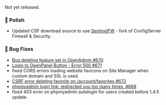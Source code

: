 Not yet released.

### 💅 Polish
- Updated CSF download source to use [SentinelFW](https://github.com/stefanpejcic/sentinelfw) - fork of ConfigServer Firewall & Security.

### 🐛 Bug Fixes
- [Bug deleting feature set in OpenAdmin #670](https://github.com/stefanpejcic/OpenPanel/issues/670)
- [Login to OpenPanel Button - Error 500 #671](https://github.com/stefanpejcic/OpenPanel/issues/671)
- fixed CORS errors loading website favicons on Site Manager when custom domain and SSL is used.
- [CSRF error deleting favorite on /account/favorites #672](https://github.com/stefanpejcic/OpenPanel/issues/672)
- [phpmyadmin login link: redirected you too many times. #668](https://github.com/stefanpejcic/OpenPanel/issues/668)
- fixed 403 error on phpmyadmin autologin for users created before 1.4.5 update.
